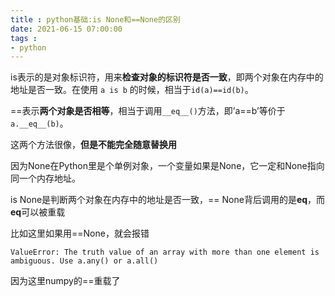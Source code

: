 ```yaml
---
title : python基础:is None和==None的区别
date: 2021-06-15 07:00:00
tags :
- python
---
```




is表示的是对象标识符，用来**检查对象的标识符是否一致**，即两个对象在内存中的地址是否一致。在使用 `a is b` 的时候，相当于`id(a)==id(b)`。


==表示**两个对象是否相等**，相当于调用`__eq__()`方法，即’a==b’等价于`a.__eq__(b)`。

这两个方法很像，**但是不能完全随意替换用**

因为None在Python里是个单例对象，一个变量如果是None，它一定和None指向同一个内存地址。

is None是判断两个对象在内存中的地址是否一致，== None背后调用的是**eq**，而**eq**可以被重载

比如这里如果用==None，就会报错

```
ValueError: The truth value of an array with more than one element is ambiguous. Use a.any() or a.all()
```

因为这里numpy的==重载了